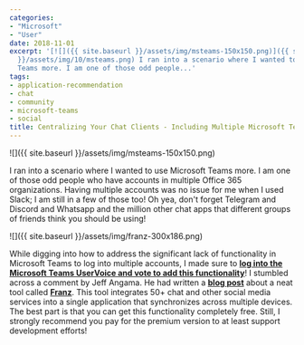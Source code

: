 ```yaml
---
categories:
- "Microsoft"
- "User"
date: 2018-11-01
excerpt: '[![]({{ site.baseurl }}/assets/img/msteams-150x150.png)]({{ site.baseurl
  }}/assets/img/10/msteams.png) I ran into a scenario where I wanted to use Microsoft
  Teams more. I am one of those odd people...'
tags:
- application-recommendation
- chat
- community
- microsoft-teams
- social
title: Centralizing Your Chat Clients - Including Multiple Microsoft Teams Accounts!
---
```


![]({{ site.baseurl }}/assets/img/msteams-150x150.png)

I ran into a scenario where I wanted to use Microsoft Teams more. I am one of those odd people who have accounts in multiple Office 365 organizations. Having multiple accounts was no issue for me when I used Slack; I am still in a few of those too! Oh yea, don't forget Telegram and Discord and Whatsapp and the million other chat apps that different groups of friends think you should be using!

![]({{ site.baseurl }}/assets/img/franz-300x186.png)

While digging into how to address the significant lack of functionality in Microsoft Teams to log into multiple accounts, I made sure to [**log into the Microsoft Teams UserVoice and vote to add this functionality**](https://microsoftteams.uservoice.com/forums/555103-public/suggestions/17750851-i-want-to-use-multiple-teams-accounts-at-the-same)! I stumbled across a comment by Jeff Angama. He had written a [**blog post**](https://jeffangama.wordpress.com/2018/03/23/how-to-connect-to-multiple-tenants-microsoft-teams-the-user-friendly-guide/) about a neat tool called [**Franz**](https://meetfranz.com/). This tool integrates 50+ chat and other social media services into a single application that synchronizes across multiple devices. The best part is that you can get this functionality completely free. Still, I strongly recommend you pay for the premium version to at least support development efforts!
